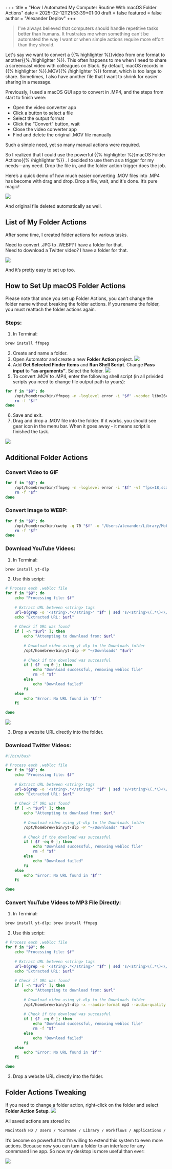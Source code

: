 +++
title = "How I Automated My Computer Routine With macOS Folder Actions"
date = 2025-02-12T21:53:39+01:00
draft = false
featured = false
author = "Alexander Deplov"
+++

> I've always believed that computers should handle repetitive tasks better than humans. It frustrates me when something can't be automated the way I want or when simple actions require more effort than they should.

Let's say we want to convert a {{% highlighter %}}video from one format to another{{% /highlighter %}}. This often happens to me when I need to share a screencast video with colleagues on Slack. By default, macOS records in {{% highlighter %}}.MOV{{% /highlighter %}} format, which is too large to share. Sometimes, I also have another file that I want to shrink for easier sharing in a message.

Previously, I used a macOS GUI app to convert in .MP4, and the steps from start to finish were:
- Open the video converter app
- Click a button to select a file
- Select the output format
- Click the “Convert” button, wait
- Close the video converter app
- Find and delete the original .MOV file manually

Such a simple need, yet so many manual actions were required.

So I realized that I could use the powerful {{% highlighter %}}macOS Folder Actions{{% /highlighter %}} . I decided to use them as a trigger for my needs—any need. Drop the file in, and the folder action trigger does the job.

Here’s a quick demo of how much easier converting .MOV files into .MP4 has become with drag and drop. Drop a file, wait, and it's done. It’s pure magic! 

![](images/1.gif)

And original file deleted automatically as well.

## List of My Folder Actions
After some time, I created folder actions for various tasks.

Need to convert .JPG to .WEBP? I have a folder for that.\
Need to download a Twitter video? I have a folder for that.

![](images/2.webp)

And it’s pretty easy to set up too.

## How to Set Up macOS Folder Actions
Please note that once you set up Folder Actions, you can’t change the folder name without breaking the folder actions. If you rename the folder, you must reattach the folder actions again.

### Steps:
1. In Terminal: 

```sh
brew install ffmpeg
```

2. Create and name a folder.
3. Open Automator and create a new **Folder Action** project.
![](images/4.webp)
4. Add **Get Selected Finder Items** and **Run Shell Script**. Change **Pass input** to **“as arguments”**. Select the folder.
![](images/5.webp)
5. To convert .MOV to .MP4, enter the following shell script (in all privided scripts you need to change file output path to yours):

```sh
for f in "$@"; do
    /opt/homebrew/bin/ffmpeg -n -loglevel error -i "$f" -vcodec libx264 -crf 23 -preset ultrafast -tune film "/Users/alexander/Library/Mobile\ Documents/com\~apple\~CloudDocs/Downloads/$(date +"%Y_%m_%d_%I_%M_%p_%s").mp4";
    rm -f "$f"
done
```

6. Save and exit.
7. Drag and drop a .MOV file into the folder. If it works, you should see gear icon in the menu bar. When it goes away - it means script is finished the task.

![](images/6.gif)

## Additional Folder Actions
### Convert Video to GIF

```sh
for f in "$@"; do
    /opt/homebrew/bin/ffmpeg -n -loglevel error -i "$f" -vf "fps=18,scale=720:-1:flags=lanczos" "/Users/alexander/Library/Mobile Documents/com~apple~CloudDocs/Downloads/$(date +"%Y_%m_%d_%I_%M_%p_%s").gif";
    rm -f "$f"
done
```

### Convert Image to WEBP:

```sh
for f in "$@"; do
    /opt/homebrew/bin/cwebp -q 70 "$f" -o "/Users/alexander/Library/Mobile Documents/com~apple~CloudDocs/Downloads/$(date +"%Y_%m_%d_%I_%M_%p_%s").webp";
    rm -f "$f"
done
```

### Download YouTube Videos:
1. In Terminal:

```sh
brew install yt-dlp
```

2. Use this script:

```sh
# Process each .webloc file
for f in "$@"; do
    echo "Processing file: $f"
    
    # Extract URL between <string> tags
    url=$(grep -o '<string>.*</string>' "$f" | sed 's/<string>\(.*\)<\/string>/\1/')
    echo "Extracted URL: $url"
    
    # Check if URL was found
    if [ -n "$url" ]; then
        echo "Attempting to download from: $url"
        
        # Download video using yt-dlp to the Downloads folder
        /opt/homebrew/bin/yt-dlp -P "~/Downloads" "$url"
        
        # Check if the download was successful
        if [ $? -eq 0 ]; then
            echo "Download successful, removing webloc file"
            rm -f "$f"
        else
            echo "Download failed"
        fi
    else
        echo "Error: No URL found in '$f'"
    fi

done
```

![](images/8.gif)

3. Drop a website URL directly into the folder.

### Download Twitter Videos:

```sh
#!/bin/bash

# Process each .webloc file
for f in "$@"; do
    echo "Processing file: $f"
    
    # Extract URL between <string> tags
    url=$(grep -o '<string>.*</string>' "$f" | sed 's/<string>\(.*\)<\/string>/\1/')
    echo "Extracted URL: $url"
    
    # Check if URL was found
    if [ -n "$url" ]; then
        echo "Attempting to download from: $url"
        
        # Download video using yt-dlp to the Downloads folder
        /opt/homebrew/bin/yt-dlp -P "~/Downloads" "$url"
        
        # Check if the download was successful
        if [ $? -eq 0 ]; then
            echo "Download successful, removing webloc file"
            rm -f "$f"
        else
            echo "Download failed"
        fi
    else
        echo "Error: No URL found in '$f'"
    fi

done
```

### Convert YouTube Videos to MP3 File Directly:
1. In Terminal:

```sh
brew install yt-dlp; brew install ffmpeg

```

2. Use this script:

```sh
# Process each .webloc file
for f in "$@"; do
    echo "Processing file: $f"
    
    # Extract URL between <string> tags
    url=$(grep -o '<string>.*</string>' "$f" | sed 's/<string>\(.*\)<\/string>/\1/')
    echo "Extracted URL: $url"
    
    # Check if URL was found
    if [ -n "$url" ]; then
        echo "Attempting to download from: $url"
        
        # Download video using yt-dlp to the Downloads folder
        /opt/homebrew/bin/yt-dlp -x --audio-format mp3 --audio-quality 0 --ffmpeg-location /opt/homebrew/bin/ffmpeg -P "~/Downloads" "$url"
        
        # Check if the download was successful
        if [ $? -eq 0 ]; then
            echo "Download successful, removing webloc file"
            rm -f "$f"
        else
            echo "Download failed"
        fi
    else
        echo "Error: No URL found in '$f'"
    fi

done
```

3. Drop a website URL directly into the folder.

## Folder Actions Tweaking
If you need to change a folder action, right-click on the folder and select **Folder Action Setup**.
![](images/7.webp)

All saved actions are stored in:
```sh
Macintosh HD / Users / YourName / Library / Workflows / Applications / Folder Actions/
```

It’s become so powerful that I’m willing to extend this system to even more actions. Because now you can turn a folder to an interface for any conmmand line app. So now my desktop is more useful than ever:

![](images/9.webp)
